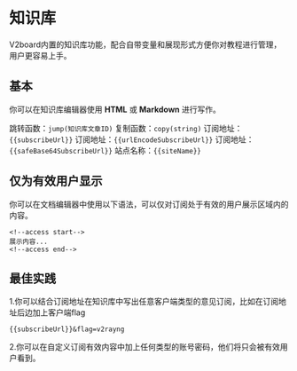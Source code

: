 # 知识库

V2board内置的知识库功能，配合自带变量和展现形式方便你对教程进行管理，用户更容易上手。

## 基本

你可以在知识库编辑器使用 **HTML** 或 **Markdown** 进行写作。

跳转函数：`jump(知识库文章ID)`
复制函数：`copy(string)`
订阅地址：`{{subscribeUrl}}`
订阅地址：`{{urlEncodeSubscribeUrl}}`
订阅地址：`{{safeBase64SubscribeUrl}}`
站点名称：`{{siteName}}`

## 仅为有效用户显示

你可以在文档编辑器中使用以下语法，可以仅对订阅处于有效的用户展示区域内的内容。

```
<!--access start-->
展示内容...
<!--access end-->
```

## 最佳实践

1.你可以结合订阅地址在知识库中写出任意客户端类型的意见订阅，比如在订阅地址后边加上客户端flag

```
{{subscribeUrl}}&flag=v2rayng
```

2.你可以在自定义订阅有效内容中加上任何类型的账号密码，他们将只会被有效用户看到。